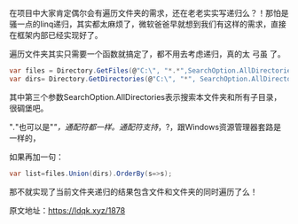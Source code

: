 在项目中大家肯定偶尔会有遍历文件夹的需求，还在老老实实写递归么？！那怕是骚一点的linq递归，其实都太麻烦了，微软爸爸早就想到我们有这样的需求，直接在框架内部已经实现好了。

遍历文件夹其实只需要一个函数就搞定了，都不用去考虑递归，真的太 弓虽 了。

```c#
var files = Directory.GetFiles(@"C:\", "*.*",SearchOption.AllDirectories); // 遍历所有文件
var dirs= Directory.GetDirectories(@"C:\", "*", SearchOption.AllDirectories); //遍历所有文件夹
```

其中第三个参数SearchOption.AllDirectories表示搜索本文件夹和所有子目录，很碉堡吧。

"*.*"也可以是"*"，通配符都一样。通配符支持*，?，跟Windows资源管理器套路是一样的，

如果再加一句：

```c#
var list=files.Union(dirs).OrderBy(s=>s);
```

那不就实现了当前文件夹递归的结果包含文件和文件夹的同时遍历了么！

原文地址：https://ldqk.xyz/1878

